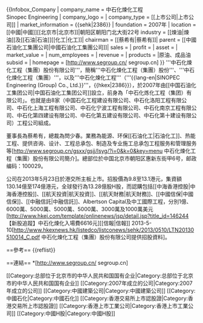 {{Infobox_Company |
  company_name = 中石化煉化工程<br>Sinopec Engineering |
  company_logo = <!-- 注释出：[[File:Sinopec.gif|File:Sinopec.gif]] --> |
  company_type = [[上市公司|上市公司]] |
  market_information = {{sehk|2386}} |
  foundation = 2007年 |
  location = [[中國|中國]][[北京市|北京市]]|朝阳区朝阳门北大街22号
  industry = [[煉油|煉油]]及[[石油|石油]][[化工|化工]]|
  chairman = [[蔡希有|蔡希有]]|
  parent = [[中國石油化工集團公司|中國石油化工集團公司]]|
  sales = |
  profit = |
  asset =  |
  market_value = |
  num_employees = |
  revenue = |
  products = |原油、成品油
  subsid = |
  homepage = [http://www.segroup.cn/ segroup.cn]
}}
'''中石化煉化工程（集團）股份有限公司'''，簡稱'''中石化煉化工程（集團）股份'''、'''中石化煉化工程（集團）'''，以及'''中石化煉化工程'''（'''{{lang-en|SINOPEC Engineering (Group) Co., Ltd.}}'''，{{hkex|2386}}），於2007年由[[中国石油化工集团公司|中国石油化工集团公司]]設立，前身為「中石化炼化工程（集团）有限公司」。也就是由8家（中国石化工程建设有限公司、中石化洛阳工程有限公司、中石化上海工程有限公司、中石化宁波工程有限公司、中石化南京工程有限公司、中石化第四建设有限公司、中石化第五建设有限公司、中石化第十建设有限公司）工程公司組成。

董事長為蔡希有，總裁為閆少春。業務為能源、环保[[石油化工|石油化工]]、热能工程、提供咨询、设计、工程总承包、制造及专业施工总承包工程服务和管理服务等<ref>[http://www.segroup.cn/gsxx/gsjj/lsyg/?i=0&k=0&key=menu 中石化煉化工程（集團）股份有限公司簡介]</ref>。總部位於中国北京市朝阳区惠新东街甲6号，邮政编码：100029。

公司在2013年5月23日於港交所主板上市。招股價為9.8至13.1港元，集資額130.14億至174億港元，全球發行為13.28億股H股，而認購包括[[中海香港控股|中海香港控股]]、[[航天投資|航天投資]]、[[航天財務|航天財務]]、[[中國信保|中國信保]]、[[中融信託|中融信託]]、Albertson Capital及中工國際工程，分別1億、6000萬、5000萬、5000萬、5000萬、3000萬及1000萬美元<ref>[http://www.hkej.com/template/onlinenews/jsp/detail.jsp?title_id=146244 【新股追蹤】中石化煉化入場費6616元][[信報|信報]] 2013-5-10</ref><ref>[http://www.hkexnews.hk/listedco/listconews/sehk/2013/0510/LTN20130510014_C.pdf 中石化煉化工程（集團）股份有限公司提供招股資料]</ref>。

==參考==
{{reflist}}

==連結==
*[http://www.segroup.cn/ segroup.cn]

[[Category:总部位于北京市的中华人民共和国国有企业|Category:总部位于北京市的中华人民共和国国有企业]]
[[Category:2007年成立的公司|Category:2007年成立的公司]]
[[Category:中國建築公司|Category:中國建築公司]]
[[Category:中國石化|Category:中國石化]]
[[Category:香港交易所上市認股證|Category:香港交易所上市認股證]]
[[Category:香港上市工業公司|Category:香港上市工業公司]]
[[Category:中國H股|Category:中國H股]]